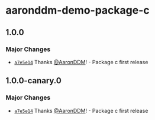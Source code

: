 # aaronddm-demo-package-c

## 1.0.0

### Major Changes

- [`a7e5e14`](https://github.com/AaronDDM/demo-changeset/commit/a7e5e14369eb24b2e057d42900c49e1370b8820f) Thanks [@AaronDDM](https://github.com/AaronDDM)! - Package c first release

## 1.0.0-canary.0

### Major Changes

- [`a7e5e14`](https://github.com/AaronDDM/demo-changeset/commit/a7e5e14369eb24b2e057d42900c49e1370b8820f) Thanks [@AaronDDM](https://github.com/AaronDDM)! - Package c first release
